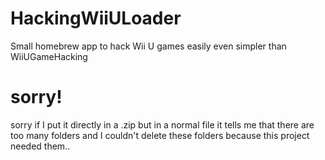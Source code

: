 # HackingWiiULoader
Small homebrew app to hack Wii U games easily even simpler than WiiUGameHacking

# sorry!
sorry if I put it directly in a .zip but in a normal file it tells me that there are too many folders and I couldn't delete these folders because this project needed them..
